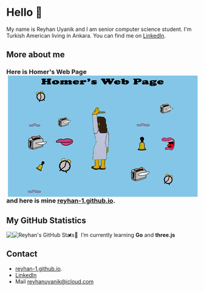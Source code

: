 # Hello 👋
My name is Reyhan Uyanik and I am senior computer science student. I'm Turkish American living in Ankara. You can find me on [LinkedIn](https://www.linkedin.com/in/reyhan-uyanik).


## More about me
### Here is Homer's Web Page <img align="right" src="https://raw.githubusercontent.com/reyhan-1/reyhan-1/master/homer.gif" width="500px" >
### and here is mine  [reyhan-1.github.io](http://reyhan-1.github.io/).

## My GitHub Statistics
<a href="https://github.com/reyhan-1/reyhan-1">
  <img align="left" src="https://github-readme-stats.vercel.app/api/top-langs/?username=reyhan-1&hide=java,html&title_color=ffffff&text_color=c9cacc&icon_color=2bbc8a&bg_color=1d1f21" />
</a>
<a href="https://github.com/reyhan-1/reyhan-1">
  <img align="left" src="https://github-readme-stats.vercel.app/api?username=reyhan-1&show_icons=true&line_height=27&count_private=true&title_color=ffffff&text_color=c9cacc&icon_color=2bbc8a&bg_color=1d1f21" alt="Reyhan's GitHub Stats" />
</a>

- :seedling: &nbsp;I’m currently learning **Go** and **three.js**


## Contact
- [reyhan-1.github.io](http://reyhan-1.github.io/).
- [LinkedIn](https://www.linkedin.com/in/reyhan-uyanik)
- Mail reyhanuyanik@icloud.com





<!--
**reyhan-1/reyhan-1** is a ✨ _special_ ✨ repository because its `README.md` (this file) appears on your GitHub profile.

Here are some ideas to get you started:

- 🔭 I’m currently working on ...
- 🌱 I’m currently learning ...
- 👯 I’m looking to collaborate on ...
- 🤔 I’m looking for help with ...
- 💬 Ask me about ...
- 📫 How to reach me: ...
- 😄 Pronouns: ...
- ⚡ Fun fact: ...
-->
